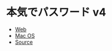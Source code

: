 # 本気でパスワード v4

- [Web](web/)
- [Mac OS](macos/Honkipass.dmg)
- [Source](https://github.com/MichinobuMaeda/honkipass)
